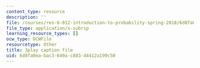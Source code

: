 ```yaml
---
content_type: resource
description: ''
file: /courses/res-6-012-introduction-to-probability-spring-2018/6d8fa0eabac3649ac883d4412a199c50_mHj4A1gh_ws.srt
file_type: application/x-subrip
learning_resource_types: []
ocw_type: OCWFile
resourcetype: Other
title: 3play caption file
uid: 6d8fa0ea-bac3-649a-c883-d4412a199c50
---
```

